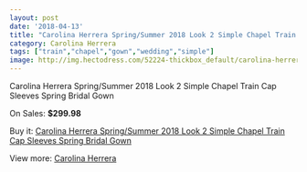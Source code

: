```yaml
---
layout: post
date: '2018-04-13'
title: "Carolina Herrera Spring/Summer 2018 Look 2 Simple Chapel Train Cap Sleeves Spring Bridal Gown"
category: Carolina Herrera
tags: ["train","chapel","gown","wedding","simple"]
image: http://img.hectodress.com/52224-thickbox_default/carolina-herrera-spring-summer-2018-look-2-simple-chapel-train-cap-sleeves-spring-bridal-gown.jpg
---
```

Carolina Herrera Spring/Summer 2018 Look 2 Simple Chapel Train Cap Sleeves Spring Bridal Gown

On Sales: **$299.98**
<a href="https://www.hectodress.com/carolina-herrera/16464-carolina-herrera-spring-summer-2018-look-2-simple-chapel-train-cap-sleeves-spring-bridal-gown.html"><amp-img layout="responsive" width="600" height="600" src="//img.hectodress.com/52224-thickbox_default/carolina-herrera-spring-summer-2018-look-2-simple-chapel-train-cap-sleeves-spring-bridal-gown.jpg" alt="Carolina Herrera Spring/Summer 2018 Look 2 Simple Chapel Train Cap Sleeves Spring Bridal Gown 0" /></a>
<a href="https://www.hectodress.com/carolina-herrera/16464-carolina-herrera-spring-summer-2018-look-2-simple-chapel-train-cap-sleeves-spring-bridal-gown.html"><amp-img layout="responsive" width="600" height="600" src="//img.hectodress.com/52226-thickbox_default/carolina-herrera-spring-summer-2018-look-2-simple-chapel-train-cap-sleeves-spring-bridal-gown.jpg" alt="Carolina Herrera Spring/Summer 2018 Look 2 Simple Chapel Train Cap Sleeves Spring Bridal Gown 1" /></a>
<a href="https://www.hectodress.com/carolina-herrera/16464-carolina-herrera-spring-summer-2018-look-2-simple-chapel-train-cap-sleeves-spring-bridal-gown.html"><amp-img layout="responsive" width="600" height="600" src="//img.hectodress.com/52225-thickbox_default/carolina-herrera-spring-summer-2018-look-2-simple-chapel-train-cap-sleeves-spring-bridal-gown.jpg" alt="Carolina Herrera Spring/Summer 2018 Look 2 Simple Chapel Train Cap Sleeves Spring Bridal Gown 2" /></a>

Buy it: [Carolina Herrera Spring/Summer 2018 Look 2 Simple Chapel Train Cap Sleeves Spring Bridal Gown](https://www.hectodress.com/carolina-herrera/16464-carolina-herrera-spring-summer-2018-look-2-simple-chapel-train-cap-sleeves-spring-bridal-gown.html "Carolina Herrera Spring/Summer 2018 Look 2 Simple Chapel Train Cap Sleeves Spring Bridal Gown")

View more: [Carolina Herrera](https://www.hectodress.com/323-carolina-herrera "Carolina Herrera")